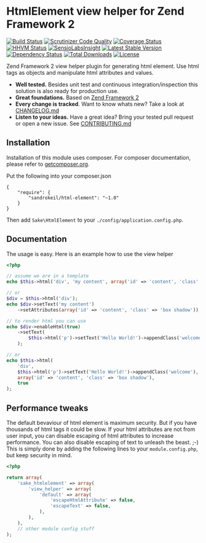 # HtmlElement view helper for Zend Framework 2

[![Build Status](https://travis-ci.org/sandrokeil/HtmlElement.png?branch=master)](https://travis-ci.org/sandrokeil/HtmlElement)
[![Scrutinizer Code Quality](https://scrutinizer-ci.com/g/sandrokeil/HtmlElement/badges/quality-score.png?s=17ebfee6d9890d3f43becccc084746fed2fc6707)](https://scrutinizer-ci.com/g/sandrokeil/HtmlElement/)
[![Coverage Status](https://coveralls.io/repos/sandrokeil/HtmlElement/badge.png)](https://coveralls.io/r/sandrokeil/HtmlElement)
[![HHVM Status](http://hhvm.h4cc.de/badge/sandrokeil/html-element.svg)](http://hhvm.h4cc.de/package/sandrokeil/html-element)
[![SensioLabsInsight](https://insight.sensiolabs.com/projects/be3b8aac-da7b-4ae1-a842-82ffca2712d0/mini.png)](https://insight.sensiolabs.com/projects/be3b8aac-da7b-4ae1-a842-82ffca2712d0)
[![Latest Stable Version](https://poser.pugx.org/sandrokeil/html-element/v/stable.png)](https://packagist.org/packages/sandrokeil/html-element)
[![Dependency Status](https://www.versioneye.com/user/projects/53615cc9fe0d07fa670000cb/badge.png)](https://www.versioneye.com/user/projects/53615cc9fe0d07fa670000cb)
[![Total Downloads](https://poser.pugx.org/sandrokeil/html-element/downloads.png)](https://packagist.org/packages/sandrokeil/html-element)
[![License](https://poser.pugx.org/sandrokeil/html-element/license.png)](https://packagist.org/packages/sandrokeil/html-element)

Zend Framework 2 view helper plugin for generating html element. Use html tags as objects and manipulate html attributes and values.

 * **Well tested.** Besides unit test and continuous integration/inspection this solution is also ready for production use.
 * **Great foundations.** Based on [Zend Framework 2](https://github.com/zendframework/zf2)
 * **Every change is tracked**. Want to know whats new? Take a look at [CHANGELOG.md](CHANGELOG.md)
 * **Listen to your ideas.** Have a great idea? Bring your tested pull request or open a new issue. See [CONTRIBUTING.md](CONTRIBUTING.md)

## Installation

Installation of this module uses composer. For composer documentation, please refer to
[getcomposer.org](http://getcomposer.org/).

Put the following into your composer.json

    {
        "require": {
            "sandrokeil/html-element": "~1.0"
        }
    }

Then add `Sake\HtmlElement` to your `./config/application.config.php`.

## Documentation

The usage is easy. Here is an example how to use the view helper

```php
<?php

// assume we are in a template
echo $this->html('div', 'my content', array('id' => 'content', 'class' => 'box shadow'));

// or
$div = $this->html('div');
echo $div->setText('my content')
    ->setAttributes(array('id' => 'content', 'class' => 'box shadow'));

// to render html you can use
echo $div->enableHtml(true)
    ->setText(
        $this->html('p')->setText('Hello World!')->appendClass('welcome');
    );

// or
echo $this->html(
    'div',
    $this->html('p')->setText('Hello World!')->appendClass('welcome'),
    array('id' => 'content', 'class' => 'box shadow'),
    true
);
```

## Performance tweaks
The default bevaviour of html element is maximum security. But if you have thousands of html tags it could be slow. If your html attributes are not from user input, you can disable escaping of html attributes to increase performance. You can also disable escaping of text to unleash the beast. ;-) This is simply done by adding the following lines to your `module.config.php`, but keep security in mind.

```php
<?php

return array(
    'sake_htmlelement' => array(
        'view_helper' => array(
            'default' => array(
                'escapeHtmlAttribute' => false,
                'escapeText' => false,
            ),
        ),
    ),
    // other module config stuff
);

```
